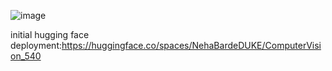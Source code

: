 ![image](https://user-images.githubusercontent.com/110474064/218876171-01977739-22a7-4375-92ab-eae704cb34c1.png)

initial hugging face deployment:https://huggingface.co/spaces/NehaBardeDUKE/ComputerVision_540
